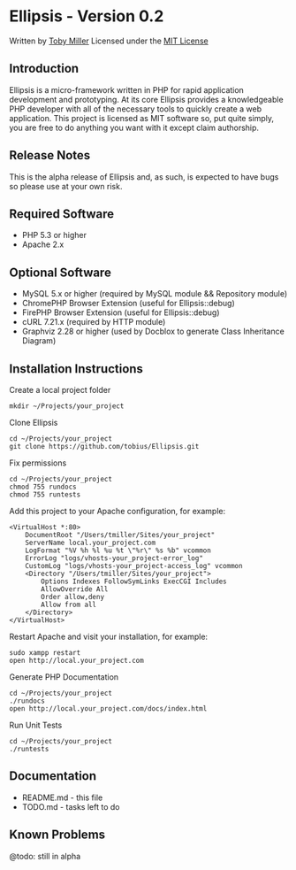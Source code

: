 Ellipsis - Version 0.2
================================================================================
Written by [Toby Miller](tobius.miller@gmail.com)
Licensed under the [MIT License](http://www.opensource.org/licenses/mit-license.php)

Introduction
--------------------------------------------------------------------------------
Ellipsis is a micro-framework written in PHP for rapid application development
and prototyping. At its core Ellipsis provides a knowledgeable PHP developer 
with all of the necessary tools to quickly create a web application. This 
project is licensed as MIT software so, put quite simply, you are free to do 
anything you want with it except claim authorship.

Release Notes
--------------------------------------------------------------------------------
This is the alpha release of Ellipsis and, as such, is expected to have bugs so
please use at your own risk.

Required Software
--------------------------------------------------------------------------------
* PHP 5.3 or higher
* Apache 2.x

Optional Software
--------------------------------------------------------------------------------
* MySQL 5.x or higher (required by MySQL module && Repository module)
* ChromePHP Browser Extension (useful for Ellipsis::debug)
* FirePHP Browser Extension (useful for Ellipsis::debug)
* cURL 7.21.x (required by HTTP module)
* Graphviz 2.28 or higher (used by Docblox to generate Class Inheritance Diagram)

Installation Instructions
--------------------------------------------------------------------------------
Create a local project folder

    mkdir ~/Projects/your_project

Clone Ellipsis

    cd ~/Projects/your_project
    git clone https://github.com/tobius/Ellipsis.git

Fix permissions

    cd ~/Projects/your_project
    chmod 755 rundocs
    chmod 755 runtests

Add this project to your Apache configuration, for example:

    <VirtualHost *:80>
        DocumentRoot "/Users/tmiller/Sites/your_project"
        ServerName local.your_project.com
        LogFormat "%V %h %l %u %t \"%r\" %s %b" vcommon
        ErrorLog "logs/vhosts-your_project-error_log"
        CustomLog "logs/vhosts-your_project-access_log" vcommon
        <Directory "/Users/tmiller/Sites/your_project">
            Options Indexes FollowSymLinks ExecCGI Includes
            AllowOverride All
            Order allow,deny
            Allow from all
        </Directory>
    </VirtualHost>

Restart Apache and visit your installation, for example:

    sudo xampp restart
    open http://local.your_project.com

Generate PHP Documentation

    cd ~/Projects/your_project
    ./rundocs
    open http://local.your_project.com/docs/index.html

Run Unit Tests

    cd ~/Projects/your_project
    ./runtests

Documentation
--------------------------------------------------------------------------------
* README.md - this file
* TODO.md - tasks left to do

Known Problems
--------------------------------------------------------------------------------
@todo: still in alpha

